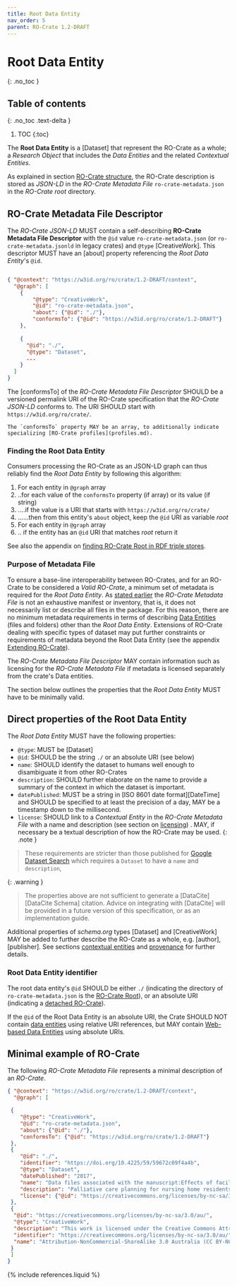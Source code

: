 ```yaml
---
title: Root Data Entity
nav_order: 5
parent: RO-Crate 1.2-DRAFT 
---
```

<!--
   Copyright 2019-2020 University of Technology Sydney
   Copyright 2019-2020 The University of Manchester UK 
   Copyright 2019-2020 RO-Crate contributors <https://github.com/ResearchObject/ro-crate/graphs/contributors>

   Licensed under the Apache License, Version 2.0 (the "License");
   you may not use this file except in compliance with the License.
   You may obtain a copy of the License at

       http://www.apache.org/licenses/LICENSE-2.0

   Unless required by applicable law or agreed to in writing, software
   distributed under the License is distributed on an "AS IS" BASIS,
   WITHOUT WARRANTIES OR CONDITIONS OF ANY KIND, either express or implied.
   See the License for the specific language governing permissions and
   limitations under the License.
-->

# Root Data Entity
{: .no_toc }

## Table of contents
{: .no_toc .text-delta }

1. TOC
{:toc}

The **Root Data Entity** is a [Dataset] that represent the RO-Crate as a whole;
a _Research Object_ that includes the _Data Entities_ and the related
_Contextual Entities_.

As explained in section [RO-Crate structure](structure.md), the RO-Crate description 
is stored as _JSON-LD_ in the _RO-Crate Metadata File_ `ro-crate-metadata.json` in 
the _RO-Crate root_ directory. 

## RO-Crate Metadata File Descriptor

The _RO-Crate JSON-LD_ MUST contain a self-describing
**RO-Crate Metadata File Descriptor** with
the `@id` value `ro-crate-metadata.json` (or `ro-crate-metadata.jsonld` in legacy
crates) and `@type` [CreativeWork]. This descriptor MUST have an [about]
property referencing the _Root Data Entity_'s `@id`.

```json

{ "@context": "https://w3id.org/ro/crate/1.2-DRAFT/context", 
  "@graph": [
    {
        "@type": "CreativeWork",
        "@id": "ro-crate-metadata.json",
        "about": {"@id": "./"},
        "conformsTo": {"@id": "https://w3id.org/ro/crate/1.2-DRAFT"}
    },
    
    {
      "@id": "./",
      "@type": "Dataset",
      ...
    }
  ]
}
```

The [conformsTo] of the _RO-Crate Metadata File Descriptor_ 
SHOULD be a versioned permalink URI of the RO-Crate specification
that the _RO-Crate JSON-LD_ conforms to. The URI SHOULD 
start with `https://w3id.org/ro/crate/`. 

```info
The `conformsTo` property MAY be an array, to additionally indicate 
specializing [RO-Crate profiles](profiles.md).
```

### Finding the Root Data Entity

Consumers processing the RO-Crate as an JSON-LD graph can thus reliably find
the _Root Data Entity_ by following this algorithm:

1. For each entity in `@graph` array
2. ..for each value of the `conformsTo` property (if array) or its value (if string)
3. ....if the value is a URI that starts with `https://w3id.org/ro/crate/`
4. ......then from this entity's `about` object, keep the `@id` URI as variable _root_
5. For each entity in `@graph` array
6. .. if the entity has an `@id` URI that matches _root_ return it

See also the appendix on
[finding RO-Crate Root in RDF triple stores](appendix/relative-uris.md#finding-ro-crate-root-in-rdf-triple-stores).

### Purpose of Metadata File

To ensure a base-line interoperability between RO-Crates, and for an RO-Crate to
be considered a _Valid RO-Crate_, a minimum set of metadata is required for the
_Root Data Entity_. As [stated earlier](structure.md#self-describing-and-self-contained)
the _RO-Crate Metadata File_ is not an
exhaustive manifest or inventory, that is, it does not necessarily list or
describe all files in the package. For this reason, there are no minimum
metadata requirements in terms of describing [Data Entities](data-entities.md) (files and folders)
other than the _Root Data Entity_. Extensions of RO-Crate dealing with specific
types of dataset may put further constraints or requirements of metadata beyond
the Root Data Entity (see the appendix [Extending RO-Crate](appendix/jsonld.md#extending-ro-crate)).

The _RO-Crate Metadata File Descriptor_ MAY contain information such as
licensing for the _RO-Crate Metadata File_ if metadata is licensed
separately from the crate's Data entities.

The section below outlines the properties that the _Root Data Entity_ MUST have to
be minimally valid.

## Direct properties of the Root Data Entity

The _Root Data Entity_ MUST have the following properties:

*  `@type`: MUST be [Dataset]
*  `@id`:  SHOULD be the string `./` or an absolute URI (see below)
*  `name`: SHOULD identify the dataset to humans well enough to disambiguate it from other RO-Crates
*  `description`: SHOULD further elaborate on the name to provide a summary of the context in which the dataset is important.
*  `datePublished`: MUST be a string in [ISO 8601 date format][DateTime] and SHOULD be specified to at least the precision of a day, MAY be a timestamp down to the millisecond. 
*  `license`: SHOULD link to a _Contextual Entity_ in the _RO-Crate Metadata File_ with a name and description (see section on [licensing](contextual-entities.md#licensing-access-control-and-copyright))
. MAY, if necessary be a textual description of how the RO-Crate may be used. 
{: .note }
> These requirements are stricter than those published 
> for [Google Dataset Search](https://developers.google.com/search/docs/data-types/dataset) which 
> requires a `Dataset` to have a `name` and `description`,

{: .warning }
> The properties above are not sufficient to generate a [DataCite][DataCite Schema] citation. Advice on integrating with [DataCite] will be provided in a future version of this specification, or as an implementation guide.


Additional properties of _schema.org_ types [Dataset] and [CreativeWork] MAY be added to further describe the RO-Crate as a whole, e.g. [author], [publisher]. See sections [contextual entities](contextual-entities.md) and [provenance](provenance.md) for further details.


### Root Data Entity identifier

The root data entity's `@id` SHOULD be either `./` (indicating the directory of `ro-crate-metadata.json` is the [RO-Crate Root](structure.md)), or an absolute URI (indicating a [detached RO-Crate](structure.md#detached-ro-crate)). 

If the `@id` of the Root Data Entity is an absolute URI, the Crate SHOULD NOT contain [data entities](data-entities.md) using relative URI references, but MAY contain [Web-based Data Entities](data-entities.html#web-based-data-entities) using absolute URIs.


## Minimal example of RO-Crate

The following _RO-Crate Metadata File_ represents a minimal description of an _RO-Crate_. 

```json
{ "@context": "https://w3id.org/ro/crate/1.2-DRAFT/context", 
  "@graph": [

 {
    "@type": "CreativeWork",
    "@id": "ro-crate-metadata.json",
    "about": {"@id": "./"},
    "conformsTo": {"@id": "https://w3id.org/ro/crate/1.2-DRAFT"}
 },  
 {
    "@id": "./",
    "identifier": "https://doi.org/10.4225/59/59672c09f4a4b",
    "@type": "Dataset",
    "datePublished": "2017",
    "name": "Data files associated with the manuscript:Effects of facilitated family case conferencing for ...",
    "description": "Palliative care planning for nursing home residents with advanced dementia ...",
    "license": {"@id": "https://creativecommons.org/licenses/by-nc-sa/3.0/au/"}
 },
 {
  "@id": "https://creativecommons.org/licenses/by-nc-sa/3.0/au/",
  "@type": "CreativeWork",
  "description": "This work is licensed under the Creative Commons Attribution-NonCommercial-ShareAlike 3.0 Australia License. To view a copy of this license, visit http://creativecommons.org/licenses/by-nc-sa/3.0/au/ or send a letter to Creative Commons, PO Box 1866, Mountain View, CA 94042, USA.",
  "identifier": "https://creativecommons.org/licenses/by-nc-sa/3.0/au/",
  "name": "Attribution-NonCommercial-ShareAlike 3.0 Australia (CC BY-NC-SA 3.0 AU)"
 }
 ]
}
```

{% include references.liquid %}

